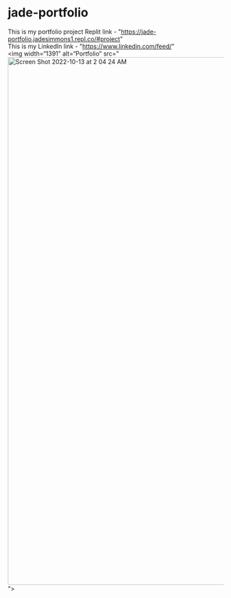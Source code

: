 # jade-portfolio
This is my portfolio project Replit link - "https://jade-portfolio.jadesimmons1.repl.co/#project" <br>
This is my LinkedIn link - "https://www.linkedin.com/feed/" <br>
<img width=“1391” alt=“Portfolio” src="<img width="1230" alt="Screen Shot 2022-10-13 at 2 04 24 AM" src="https://user-images.githubusercontent.com/113729801/195515008-538f623d-45fa-4794-8897-6b9e40e874b5.png">
">

